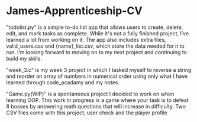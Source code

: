 # James-Apprenticeship-CV
"todolist.py" is a simple to-do list app that allows users to create, delete, edit, and mark tasks as complete. While it's not a fully finished project, I’ve learned a lot from working on it. The app also includes extra files, valid_users.csv and {name}_list.csv, which store the data needed for it to run. I’m looking forward to moving on to my next project and continuing to build my skills.

"week_3.c" is my week 3 project in which I tasked myself to reverse a string and reorder an array of numbers in numerical order using only what I have learned through code_acadamy and my notes. 

"Game.py(WIP)" is a spontaneous project I decided to work on when learning OOP. This work in progress is a game where your task is to defeat 8 bosses by answering math questions that will increase in difficulty. Two CSV files come with this project, user check and the player profile


